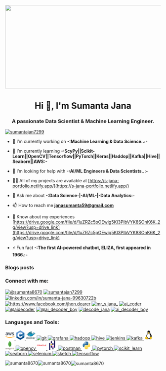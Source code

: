 <img align="center" height="270" width="950" src="https://media.licdn.com/dms/image/D4E12AQGaE5s_aF3E6g/article-cover_image-shrink_600_2000/0/1683888894300?e=2147483647&v=beta&t=TiWujQDE7E5m-dOsHrCb7QYoRBN5wHKVgzmdoSHNUnI">
<h1 align="center">Hi 👋, I'm Sumanta Jana</h1>
<h3 align="center">A passionate Data Scientist & Machine Learning Engineer.</h3>

<p align="left"> <a href="https://twitter.com/sumantajan7299" target="blank"><img src="https://img.shields.io/twitter/follow/sumantajan7299?logo=twitter&style=for-the-badge" alt="sumantajan7299" /></a> </p>

- 🔭 I’m currently working on **-:Machine Learning & Data Science..:-**

- 🌱 I’m currently learning **-:ScyPy||Scikit-Learn||OpenCV||Tensorflow||PyTorch||Keras||Haddop||Kafka||Hive||Seaborn||AWS:-**

- 🤝 I’m looking for help with **-:AI/ML Engineers & Data Scientists..:-**

- 👨‍💻 All of my projects are available at [https://s-jana-portfolio.netlify.app/](https://s-jana-portfolio.netlify.app/)

- 💬 Ask me about **-:Data Science-|-AI/ML-|-Data Analytics:-**

- 📫 How to reach me **janasumanta59@gmail.com**

- 📄 Know about my experiences [https://drive.google.com/file/d/1uZRZc5pOEwig5KI3PIbVYK8SOnK6K_2g/view?usp=drive_link](https://drive.google.com/file/d/1uZRZc5pOEwig5KI3PIbVYK8SOnK6K_2g/view?usp=drive_link)

- ⚡ Fun fact **-:The first AI-powered chatbot, ELIZA, first appeared in 1966.:-**

### Blogs posts
<!-- BLOG-POST-LIST:START -->
<!-- BLOG-POST-LIST:END -->

<h3 align="left">Connect with me:</h3>
<p align="left">
<a href="https://dev.to/@sumanta8670" target="blank"><img align="center" src="https://raw.githubusercontent.com/rahuldkjain/github-profile-readme-generator/master/src/images/icons/Social/devto.svg" alt="@sumanta8670" height="30" width="40" /></a>
<a href="https://twitter.com/sumantajan7299" target="blank"><img align="center" src="https://raw.githubusercontent.com/rahuldkjain/github-profile-readme-generator/master/src/images/icons/Social/twitter.svg" alt="sumantajan7299" height="30" width="40" /></a>
<a href="https://linkedin.com/in/linkedin.com/in/sumanta-jana-99630722b" target="blank"><img align="center" src="https://raw.githubusercontent.com/rahuldkjain/github-profile-readme-generator/master/src/images/icons/Social/linked-in-alt.svg" alt="linkedin.com/in/sumanta-jana-99630722b" height="30" width="40" /></a>
<a href="https://fb.com/https://www.facebook.com/jhon.dearer" target="blank"><img align="center" src="https://raw.githubusercontent.com/rahuldkjain/github-profile-readme-generator/master/src/images/icons/Social/facebook.svg" alt="https://www.facebook.com/jhon.dearer" height="30" width="40" /></a>
<a href="https://instagram.com/mr_s.jana_" target="blank"><img align="center" src="https://raw.githubusercontent.com/rahuldkjain/github-profile-readme-generator/master/src/images/icons/Social/instagram.svg" alt="mr_s.jana_" height="30" width="40" /></a>
<a href="https://dribbble.com/ai_coder" target="blank"><img align="center" src="https://raw.githubusercontent.com/rahuldkjain/github-profile-readme-generator/master/src/images/icons/Social/dribbble.svg" alt="ai_coder" height="30" width="40" /></a>
<a href="https://hashnode.com/@aidecoder" target="blank"><img align="center" src="https://raw.githubusercontent.com/rahuldkjain/github-profile-readme-generator/master/src/images/icons/Social/hashnode.svg" alt="@aidecoder" height="30" width="40" /></a>
<a href="https://medium.com/@ai_decoder_boy" target="blank"><img align="center" src="https://raw.githubusercontent.com/rahuldkjain/github-profile-readme-generator/master/src/images/icons/Social/medium.svg" alt="@ai_decoder_boy" height="30" width="40" /></a>
<a href="https://codeforces.com/profile/decode_jana" target="blank"><img align="center" src="https://raw.githubusercontent.com/rahuldkjain/github-profile-readme-generator/master/src/images/icons/Social/codeforces.svg" alt="decode_jana" height="30" width="40" /></a>
<a href="https://www.leetcode.com/ai_decoder_boy" target="blank"><img align="center" src="https://raw.githubusercontent.com/rahuldkjain/github-profile-readme-generator/master/src/images/icons/Social/leet-code.svg" alt="ai_decoder_boy" height="30" width="40" /></a>
</p>

<h3 align="left">Languages and Tools:</h3>
<p align="left"> <a href="https://aws.amazon.com" target="_blank" rel="noreferrer"> <img src="https://raw.githubusercontent.com/devicons/devicon/master/icons/amazonwebservices/amazonwebservices-original-wordmark.svg" alt="aws" width="30" height="30"/> </a> <a href="https://www.w3schools.com/cpp/" target="_blank" rel="noreferrer"> <img src="https://raw.githubusercontent.com/devicons/devicon/master/icons/cplusplus/cplusplus-original.svg" alt="cplusplus" width="30" height="30"/> </a> <a href="https://www.docker.com/" target="_blank" rel="noreferrer"> <img src="https://raw.githubusercontent.com/devicons/devicon/master/icons/docker/docker-original-wordmark.svg" alt="docker" width="30" height="30"/> </a> <a href="https://git-scm.com/" target="_blank" rel="noreferrer"> <img src="https://www.vectorlogo.zone/logos/git-scm/git-scm-icon.svg" alt="git" width="30" height="30"/> </a> <a href="https://grafana.com" target="_blank" rel="noreferrer"> <img src="https://www.vectorlogo.zone/logos/grafana/grafana-icon.svg" alt="grafana" width="30" height="30"/> </a> <a href="https://hadoop.apache.org/" target="_blank" rel="noreferrer"> <img src="https://www.vectorlogo.zone/logos/apache_hadoop/apache_hadoop-icon.svg" alt="hadoop" width="30" height="30"/> </a> <a href="https://hive.apache.org/" target="_blank" rel="noreferrer"> <img src="https://www.vectorlogo.zone/logos/apache_hive/apache_hive-icon.svg" alt="hive" width="30" height="30"/> </a> <a href="https://www.jenkins.io" target="_blank" rel="noreferrer"> <img src="https://www.vectorlogo.zone/logos/jenkins/jenkins-icon.svg" alt="jenkins" width="30" height="30"/> </a> <a href="https://kafka.apache.org/" target="_blank" rel="noreferrer"> <img src="https://www.vectorlogo.zone/logos/apache_kafka/apache_kafka-icon.svg" alt="kafka" width="30" height="30"/> </a> <a href="https://www.linux.org/" target="_blank" rel="noreferrer"> <img src="https://raw.githubusercontent.com/devicons/devicon/master/icons/linux/linux-original.svg" alt="linux" width="30" height="30"/> </a> <a href="https://www.mongodb.com/" target="_blank" rel="noreferrer"> <img src="https://raw.githubusercontent.com/devicons/devicon/master/icons/mongodb/mongodb-original-wordmark.svg" alt="mongodb" width="30" height="30"/> </a> <a href="https://opencv.org/" target="_blank" rel="noreferrer"> <img src="https://www.vectorlogo.zone/logos/opencv/opencv-icon.svg" alt="opencv" width="30" height="30"/> </a> <a href="https://www.oracle.com/" target="_blank" rel="noreferrer"> <img src="https://raw.githubusercontent.com/devicons/devicon/master/icons/oracle/oracle-original.svg" alt="oracle" width="30" height="30"/> </a> <a href="https://pandas.pydata.org/" target="_blank" rel="noreferrer"> <img src="https://raw.githubusercontent.com/devicons/devicon/2ae2a900d2f041da66e950e4d48052658d850630/icons/pandas/pandas-original.svg" alt="pandas" width="30" height="30"/> </a> <a href="https://postman.com" target="_blank" rel="noreferrer"> <img src="https://www.vectorlogo.zone/logos/getpostman/getpostman-icon.svg" alt="postman" width="30" height="30"/> </a> <a href="https://www.python.org" target="_blank" rel="noreferrer"> <img src="https://raw.githubusercontent.com/devicons/devicon/master/icons/python/python-original.svg" alt="python" width="30" height="30"/> </a> <a href="https://pytorch.org/" target="_blank" rel="noreferrer"> <img src="https://www.vectorlogo.zone/logos/pytorch/pytorch-icon.svg" alt="pytorch" width="30" height="30"/> </a> <a href="https://scikit-learn.org/" target="_blank" rel="noreferrer"> <img src="https://upload.wikimedia.org/wikipedia/commons/0/05/Scikit_learn_logo_small.svg" alt="scikit_learn" width="30" height="30"/> </a> <a href="https://seaborn.pydata.org/" target="_blank" rel="noreferrer"> <img src="https://seaborn.pydata.org/_images/logo-mark-lightbg.svg" alt="seaborn" width="30" height="30"/> </a> <a href="https://www.selenium.dev" target="_blank" rel="noreferrer"> <img src="https://raw.githubusercontent.com/detain/svg-logos/780f25886640cef088af994181646db2f6b1a3f8/svg/selenium-logo.svg" alt="selenium" width="30" height="30"/> </a> <a href="https://www.sketch.com/" target="_blank" rel="noreferrer"> <img src="https://www.vectorlogo.zone/logos/sketchapp/sketchapp-icon.svg" alt="sketch" width="30" height="30"/> </a> <a href="https://www.tensorflow.org" target="_blank" rel="noreferrer"> <img src="https://www.vectorlogo.zone/logos/tensorflow/tensorflow-icon.svg" alt="tensorflow" width="30" height="30"/> </a> </p>

<p><img align="left" height="200" weidth="350" src="https://github-readme-stats.vercel.app/api/top-langs?username=sumanta8670&show_icons=true&locale=en&layout=compact" alt="sumanta8670" /></p>
<p><img align="left" height="200" weidth="450" src="https://github-readme-stats.vercel.app/api?username=sumanta8670&show_icons=true&locale=en" alt="sumanta8670" /></p>
<p><img align="center" height="200" weidth="250" src="https://github-readme-streak-stats.herokuapp.com/?user=sumanta8670&" alt="sumanta8670" /></p>
<br>
